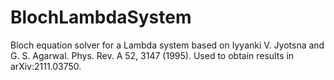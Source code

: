 # BlochLambdaSystem
Bloch equation solver for a Lambda system based on Iyyanki V. Jyotsna and G. S. Agarwal. Phys. Rev. A 52, 3147 (1995). Used to obtain results in arXiv:2111.03750.
